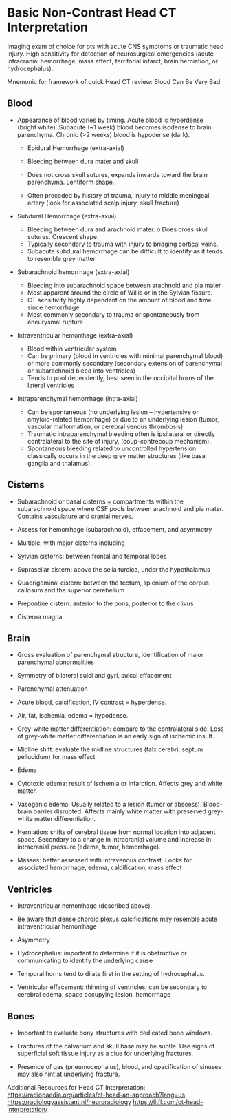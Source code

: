 # Basic Non-Contrast Head CT Interpretation

Imaging exam of choice for pts with acute CNS symptoms or traumatic head injury.
High sensitivity for detection of neurosurgical emergencies (acute intracranial hemorrhage, mass effect, territorial infarct, brain herniation, or hydrocephalus).

Mnemonic for framework of quick Head CT review: Blood Can Be Very Bad.

## Blood
- Appearance of blood varies by timing. Acute blood is hyperdense (bright white). Subacute (~1 week) blood becomes isodense to brain parenchyma. Chronic (>2 weeks) blood is hypodense (dark).

   - Epidural Hemorrhage (extra-axial)

   - Bleeding between dura mater and skull

   - Does not cross skull sutures, expands inwards toward
the brain parenchyma. Lentiform shape.

   - Often preceded by history of trauma, injury to middle
meningeal artery (look for associated scalp injury, skull fracture)

- Subdural Hemorrhage (extra-axial)
    - Bleeding between dura and arachnoid mater. o Does cross skull sutures. Crescent shape.
    - Typically secondary to trauma with injury to bridging cortical veins.
    - Subacute subdural hemorrhage can be difficult to identify as it tends to resemble grey matter.
  
- Subarachnoid hemorrhage (extra-axial)
    - Bleeding into subarachnoid space between arachnoid and pia mater
    - Most apparent around the circle of Willis or in the Sylvian fissure.
    - CT sensitivity highly dependent on the amount of blood and time since hemorrhage.
    - Most commonly secondary to trauma or spontaneously from aneurysmal rupture

- Intraventricular hemorrhage (extra-axial)
    - Blood within ventricular system
    - Can be primary (blood in ventricles with minimal parenchymal blood) or more commonly secondary (secondary extension of parenchymal or subarachnoid bleed into ventricles)
    - Tends to pool dependently, best seen in the occipital horns of the lateral ventricles

- Intraparenchymal hemorrhage (intra-axial)
    - Can be spontaneous (no underlying lesion – hypertensive or amyloid-related hemorrhage) or due to an underlying lesion (tumor, vascular malformation, or cerebral venous thrombosis)
    - Traumatic intraparenchymal bleeding often is ipsilateral or directly contralateral to the site of injury, (coup-contrecoup mechanism).
    - Spontaneous bleeding related to uncontrolled hypertension classically occurs in the deep grey matter structures (like basal ganglia and thalamus).

## Cisterns
- Subarachnoid or basal cisterns = compartments within the subarachnoid space where CSF
pools between arachnoid and pia mater. Contains vasculature and cranial nerves.

- Assess for hemorrhage (subarachnoid), effacement, and asymmetry

- Multiple, with major cisterns including

- Sylvian cisterns: between frontal and temporal lobes

- Suprasellar cistern: above the sella turcica, under the hypothalamus

- Quadrigeminal cistern: between the tectum, splenium of the corpus callosum and the superior
cerebellum

- Prepontine cistern: anterior to the pons, posterior to the clivus

- Cisterna magna

## Brain
- Gross evaluation of parenchymal structure, identification of major parenchymal abnormalities

- Symmetry of bilateral sulci and gyri, sulcal effacement

- Parenchymal attenuation

- Acute blood, calcification, IV contrast = hyperdense.

- Air, fat, ischemia, edema = hypodense.

- Grey-white matter differentiation: compare to the contralateral side. Loss of grey-white matter differentiation is
an early sign of ischemic insult.

- Midline shift: evaluate the midline structures (falx cerebri, septum pellucidum) for mass effect

- Edema

- Cytotoxic edema: result of ischemia or infarction. Affects grey and white matter.

- Vasogenic edema: Usually related to a lesion (tumor or abscess). Blood-brain barrier disrupted.
Affects mainly white matter with preserved grey-white matter differentiation.

- Herniation: shifts of cerebral tissue from normal location into adjacent space. Secondary to a
change in intracranial volume and increase in intracranial pressure (edema, tumor,
hemorrhage).

- Masses: better assessed with intravenous contrast. Looks for associated hemorrhage, edema,
calcification, mass effect

## Ventricles

- Intraventricular hemorrhage (described above).

- Be aware that dense choroid plexus calcifications may resemble acute intraventricular
hemorrhage

- Asymmetry

- Hydrocephalus: important to determine if it is obstructive or communicating to identify the
underlying cause

- Temporal horns tend to dilate first in the setting of hydrocephalus.

- Ventricular effacement: thinning of ventricles; can be secondary to cerebral edema, space
occupying lesion, hemorrhage

## Bones

- Important to evaluate bony structures with dedicated bone windows.

- Fractures of the calvarium and skull base may be subtle. Use signs of superficial soft tissue
injury as a clue for underlying fractures.

- Presence of gas (pneumocephalus), blood, and opacification of sinuses may also hint at underlying fracture.

Additional Resources for Head CT Interpretation:
https://radiopaedia.org/articles/ct-head-an-approach?lang=us https://radiologyassistant.nl/neuroradiology https://litfl.com/ct-head-interpretation/
